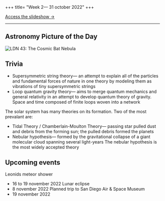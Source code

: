 +++
title= "Week 2— 31 october 2022"
+++

[Access the slideshow &rarr;](https://docs.google.com/presentation/d/1xhAwROYVh6lE8vyXqzXMqiqtADNeDMeyPsbnMEIyKZE)<br/>
<!--[Access the meeting notes &rarr;](/meeting/2022-10-31.txt)-->

---

## Astronomy Picture of the Day
![LDN 43: The Cosmic Bat Nebula](/img/apod/2022-10-31.jpg)

## Trivia
- Supersymmetric string theory— an attempt to explain all of the particles and fundamental forces of nature in one theory by modeling them as vibrations of tiny supersymmetric strings
- Loop quantum gravity theory— aims to merge quantum mechanics and general relativity in an attempt to develop quantum theory of gravity. Space and time composed of finite loops woven into a network

The solar system has many theories on its formation. Two of the most prevalant are: 
  - Tidal Theory / Chamberlain-Moulton Theory— passing star pulled dust and debris from the forming sun; the pulled debris formed the planets
  - Nebular hypothesis— formed by the gravitational collapse of a giant molecular cloud spanning several light-years
The nebular hypothesis is the most widely accepted theory

## Upcoming events
Leonids meteor shower
  - 16 to 19 november 2022
Lunar eclipse
  - 8 november 2022
Planned trip to San Diego Air & Space Museum
  - 19 november 2022
  